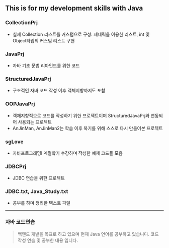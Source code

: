 ## This is for my development skills with Java
### CollectionPrj
  - 실제 Collection 리스트를 커스텀으로 구성: 제네릭을 이용한 리스트, int 및 Object타입의 커스텀 리스트 구현 
### JavaPrj
  - 자바 기초 문법 리마인드를 위한 코드
### StructuredJavaPrj
  - 구조적인 자바 코드 작성 이후 객체지향까지도 포함
### OOPJavaPrj
  - 객체지향적으로 코드를 작성하기 위한 프로젝트이며 StructuredJavaPrj와 연동되어 사용되는 프로젝트
  - AnJinMan, AnJinMan2는 학습 이후 복기를 위해 스스로 다시 만들어본 프로젝트
### sgLove
  - 자바프로그래밍I 계절학기 수강하며 작성한 예제 코드들 모음
### JDBCPrj
  - JDBC 연습을 위한 프로젝트
### JDBC.txt, Java_Study.txt
  - 공부를 하며 정리한 텍스트 파일

-------------------------
### 자바 코드연습
> 백엔드 개발을 목표로 하고 있으며 현재 Java 언어를 공부하고 있습니다.
> 코드 작성 연습 및 공부한 내용 입니다.
